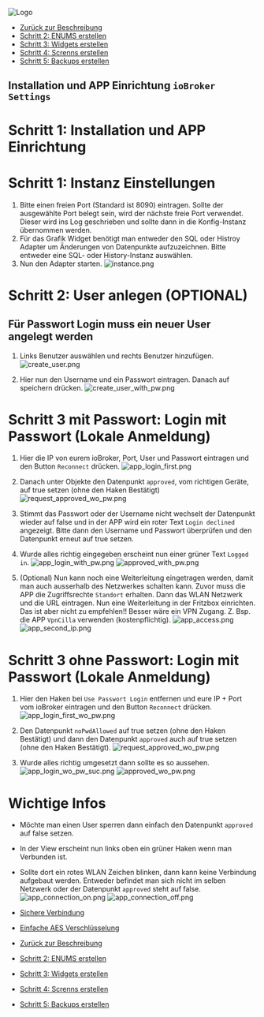 ![Logo](../../admin/hiob.png)

-   [Zurück zur Beschreibung](/docs/de/README.md)
-   [Schritt 2: ENUMS erstellen](enum.md)
-   [Schritt 3: Widgets erstellen](widgets.md)
-   [Schritt 4: Screnns erstellen](sreens.md)
-   [Schritt 5: Backups erstellen](backups.md)

## Installation und APP Einrichtung `ioBroker Settings`

# Schritt 1: Installation und APP Einrichtung

# Schritt 1: Instanz Einstellungen

1. Bitte einen freien Port (Standard ist 8090) eintragen. Sollte der ausgewählte Port belegt sein, wird der nächste freie Port verwendet. Dieser wird ins Log geschrieben und sollte dann in die Konfig-Instanz übernommen werden.
2. Für das Grafik Widget benötigt man entweder den SQL oder Histroy Adapter um Änderungen von Datenpunkte aufzuzeichnen. Bitte entweder eine SQL- oder History-Instanz auswählen.
3. Nun den Adapter starten.
![instance.png](img/instance.png)

# Schritt 2: User anlegen (OPTIONAL)

## Für Passwort Login muss ein neuer User angelegt werden

1. Links Benutzer auswählen und rechts Benutzer hinzufügen.
![create_user.png](img/create_user.png)

2. Hier nun den Username und ein Passwort eintragen. Danach auf speichern drücken.
![create_user_with_pw.png](img/create_user_with_pw.png)

# Schritt 3 mit Passwort: Login mit Passwort (Lokale Anmeldung)

1. Hier die IP von eurem ioBroker, Port, User und Passwort eintragen und den Button `Reconnect` drücken.
![app_login_first.png](img/app_login_first.png)

2. Danach unter Objekte den Datenpunkt `approved`, vom richtigen Geräte, auf true setzen (ohne den Haken Bestätigt)
![request_approved_wo_pw.png](img/request_approved_wo_pw.png)

3. Stimmt das Passwort oder der Username nicht wechselt der Datenpunkt wieder auf false und in der APP wird ein roter Text `Login declined` angezeigt. Bitte dann den Username und Passwort überprüfen und den Datenpunkt erneut auf true setzen.

4. Wurde alles richtig eingegeben erscheint nun einer grüner Text `Logged in`.
![app_login_with_pw.png](img/app_login_with_pw.png)
![approved_with_pw.png](img/approved_with_pw.png)

5. (Optional) Nun kann noch eine Weiterleitung eingetragen werden, damit man auch ausserhalb des Netzwerkes schalten kann. Zuvor muss die APP die Zugriffsrechte `Standort` erhalten. Dann das WLAN Netzwerk und die URL eintragen. Nun eine Weiterleitung in der Fritzbox einrichten. Das ist aber nicht zu empfehlen!! Besser wäre ein VPN Zugang. Z. Bsp. die APP `VpnCilla` verwenden (kostenpflichtig).
![app_access.png](img/app_access.png)![app_second_ip.png](img/app_second_ip.png)

# Schritt 3 ohne Passwort: Login mit Passwort (Lokale Anmeldung)

1. Hier den Haken bei `Use Passwort Login` entfernen und eure IP + Port vom ioBroker eintragen und den Button `Reconnect` drücken.
![app_login_first_wo_pw.png](img/app_login_first_wo_pw.png)

2. Den Datenpunkt `noPwdAllowed` auf true setzen (ohne den Haken Bestätigt) und dann den Datenpunkt `approved` auch auf true setzen (ohne den Haken Bestätigt).
![request_approved_wo_pw.png](img/request_approved_wo_pw.png)

3. Wurde alles richtig umgesetzt dann sollte es so aussehen.
![app_login_wo_pw_suc.png](img/app_login_wo_pw_suc.png)
![approved_wo_pw.png](img/approved_wo_pw.png)

# Wichtige Infos

- Möchte man einen User sperren dann einfach den Datenpunkt `approved` auf false setzen.
- In der View erscheint nun links oben ein grüner Haken wenn man Verbunden ist.
- Sollte dort ein rotes WLAN Zeichen blinken, dann kann keine Verbindung aufgebaut werden. Entweder befindet man sich nicht im selben Netzwerk oder der Datenpunkt `approved` steht auf false.
![app_connection_on.png](img/app_connection_on.png)
![app_connection_off.png](img/app_connection_off.png)

-   [Sichere Verbindung](secureCon.md)
-   [Einfache AES Verschlüsselung](aessecure.md)

-   [Zurück zur Beschreibung](/docs/de/README.md)
-   [Schritt 2: ENUMS erstellen](enum.md)
-   [Schritt 3: Widgets erstellen](widgets.md)
-   [Schritt 4: Screnns erstellen](sreens.md)
-   [Schritt 5: Backups erstellen](backups.md)